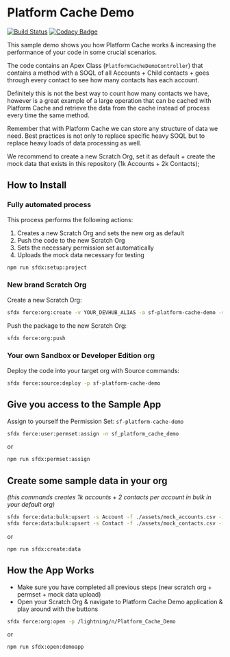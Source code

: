 # Platform Cache Demo

[![Build Status](https://travis-ci.com/Raspikabek/sf-platform-cache-demo.svg?branch=master)](https://travis-ci.com/Raspikabek/sf-platform-cache-demo)
[![Codacy Badge](https://api.codacy.com/project/badge/Grade/9b7da2bd62784f1bb98899d18346e960)](https://www.codacy.com/manual/Raspikabek/sf-platform-cache-demo?utm_source=github.com&utm_medium=referral&utm_content=Raspikabek/sf-platform-cache-demo&utm_campaign=Badge_Grade)

This sample demo shows you how Platform Cache works & increasing the performance of your code in some crucial scenarios.

The code contains an Apex Class (`PlatformCacheDemoController`) that contains a method with a SOQL of all Accounts + Child contacts + goes through every contact to see how many contacts has each account.

Definitely this is not the best way to count how many contacts we have, however is a great example of a large operation that can be cached with Platform Cache and retrieve the data from the cache instead of process every time the same method.

Remember that with Platform Cache we can store any structure of data we need. Best practices is not only to replace specific heavy SOQL but to replace heavy loads of data processing as well.

We recommend to create a new Scratch Org, set it as default + create the mock data that exists in this repository (1k Accounts + 2k Contacts);

## How to Install

### Fully automated process

This process performs the following actions:

1.  Creates a new Scratch Org and sets the new org as default
2.  Push the code to the new Scratch Org
3.  Sets the necessary permission set automatically
4.  Uploads the mock data necessary for testing

```bash
npm run sfdx:setup:project
```

### New brand Scratch Org

Create a new Scratch Org:

```bash
sfdx force:org:create -v YOUR_DEVHUB_ALIAS -a sf-platform-cache-demo -s -f config/project-scratch-def.json
```

Push the package to the new Scratch Org:

```bash
sfdx force:org:push
```

### Your own Sandbox or Developer Edition org

Deploy the code into your target org with Source commands:

```bash
sfdx force:source:deploy -p sf-platform-cache-demo
```

## Give you access to the Sample App

Assign to yourself the Permission Set: `sf-platform-cache-demo`

```bash
sfdx force:user:permset:assign -n sf_platform_cache_demo
```

or

```bash
npm run sfdx:permset:assign
```

## Create some sample data in your org

_(this commands creates 1k accounts + 2 contacts per account in bulk in your default org)_

```bash
sfdx force:data:bulk:upsert -s Account -f ./assets/mock_accounts.csv -i External_Id__c
sfdx force:data:bulk:upsert -s Contact -f ./assets/mock_contacts.csv -i Id
```

or

```bash
npm run sfdx:create:data
```

## How the App Works

-   Make sure you have completed all previous steps (new scratch org + permset + mock data upload)
-   Open your Scratch Org & navigate to Platform Cache Demo application & play around with the buttons

```bash
sfdx force:org:open -p /lightning/n/Platform_Cache_Demo
```

or

```bash
npm run sfdx:open:demoapp
```

